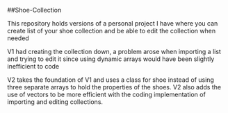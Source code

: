 ##Shoe-Collection


This repository holds versions of a personal project I have where you can create list of your shoe collection and be able to edit 
the collection when needed

V1 had creating the collection down, a problem arose when importing a list and trying to edit it since using dynamic arrays would have been
slightly inefficient to code

V2 takes the foundation of V1 and uses a class for shoe instead of using three separate arrays to hold the properties of the shoes. V2 also
adds the use of vectors to be more efficient with the coding implementation of importing and editing collections.
